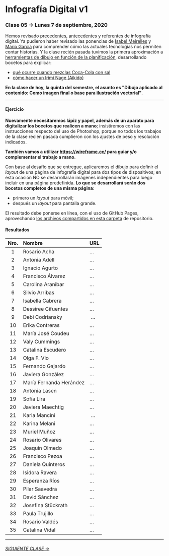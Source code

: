 # Infografía Digital v1

### Clase 05 → Lunes 7 de septiembre, 2020

Hemos revisado [precedentes](https://github.com/profesorfaco/dno075-2020/tree/gh-pages/clase-01#clase-01--lunes-10-de-agosto-2020), [antecedentes](https://github.com/profesorfaco/dno075-2020/tree/gh-pages/clase-02#clase-02--lunes-17-de-agosto-2020) y [referentes](https://github.com/profesorfaco/dno075-2020/tree/gh-pages/clase-03#clase-03--lunes-24-de-agosto-2020) de infografía digital. Ya pudieron haber revisado las ponencias de [Isabel Meirelles](https://youtu.be/Nb0HfCj1C7Q) y [Mario García](https://youtu.be/iEB3oILm-qQ?t=1300) para comprender cómo las actuales tecnologías nos permiten contar historias. Y la clase recién pasada tuvimos la primera aproximación a [herramientas de dibujo en función de la planificación](https://github.com/profesorfaco/dno075-2020/tree/gh-pages/clase-04#clase-04--lunes-31-de-agosto-2020), desarrollando bocetos para explicar: 

- [qué ocurre cuando mezclas Coca-Cola con sal](https://github.com/profesorfaco/dno075-2020/tree/gh-pages/clase-04#resultados-grupo-1)
- [cómo hacer un Irimi Nage (Aikido)](https://github.com/profesorfaco/dno075-2020/tree/gh-pages/clase-04#resultados-grupo-2)

**En la clase de hoy, la quinta del semestre, el asunto es "Dibujo aplicado al contenido: Como imagen final o base para ilustración vectorial"**.

- - - - - - - - - - - - - - - - - - - - - - - - - - - - - - - - 

#### Ejercicio

**Nuevamente necesitaremos lápiz y papel, además de un aparato para digitalizar los bocetos que realicen a mano**; insistiremos con las instrucciones respecto del uso de Photoshop, porque no todos los trabajos de la clase recién pasada cumplieron con los ajustes de peso y resolución indicados.

**También vamos a utilizar https://wireframe.cc/ para guiar y/o complementar el trabajo a mano**.

Con base al desafío que se entregue, aplicaremos el dibujo para definir el *layout* de una página de infografía digital para dos tipos de dispositivos; en esta ocasión NO se desarrollarán imágenes independientes para luego incluir en una página predefinida. **Lo que se desarrollará serán dos bocetos completos de una misma página**:

- primero un *layout* para móvil;
- después un *layout* para pantalla grande.

El resultado debe ponerse en línea, con el uso de GitHub Pages, aprovechando [los archivos compartidos en esta carpeta](https://profesorfaco.github.io/dno075-2020/clase-05/) de repositorio. 

#### Resultados

| Nro.  | Nombre | URL |
|:-----:|:-------|:--------|
| 1 | Rosario Acha | … |
| 2 | Antonia Adell | … |
| 3 | Ignacio Agurto | … | 
| 4 | Francisco Álvarez | … |
| 5 | Carolina Aranibar | … | 
| 6 | Silvio Arribas | … |
| 7 | Isabella Cabrera | … |
| 8 | Dessiree Cifuentes | … |
| 9 | Debi Codriansky | … | 
| 10 | Erika Contreras | … |
| 11 | María José Coudeu | … |
| 12 | Valy Cummings | … |
| 13 | Catalina Escudero | … | 
| 14 | Olga F. Vio | … |
| 15 | Fernando Gajardo | … |
| 16 | Javiera González | … |
| 17 | María Fernanda Herández | … |
| 18 | Antonia Lasen | … |
| 19 | Sofía Lira | … |
| 20 | Javiera Maechtig | … |
| 21 | Karla Mancini | … |
| 22 | Karina Melani | … |
| 23 | Muriel Muñoz | … |
| 24 | Rosario Olivares | … |
| 25 | Joaquín Olmedo | … |
| 26 | Francisco Pezoa | … | 
| 27 | Daniela Quinteros | … |
| 28 | Isidora Ravera | … | 
| 29 | Esperanza Ríos | … | 
| 30 | Pilar Saavedra | … |
| 31 | David Sánchez | … |
| 32 | Josefina Stückrath | … |
| 33 | Paula Trujillo | … |
| 34 | Rosario Valdés | … |
| 35 | Catalina Vidal | … |

- - - - - - - -

###### [SIGUIENTE CLASE →](https://github.com/profesorfaco/dno075-2020/tree/gh-pages/clase-06)
